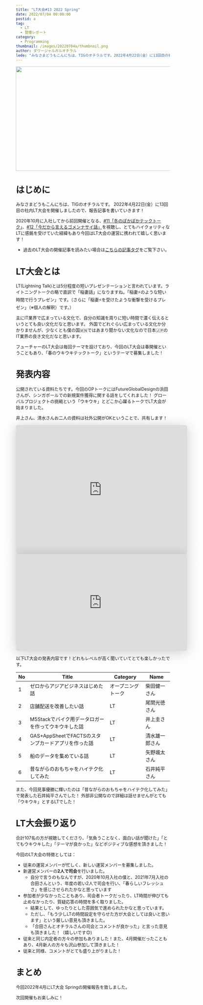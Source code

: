 ```yaml
---
title: "LT大会#13 2022 Spring"
date: 2022/07/04 00:00:00
postid: a
tag:
  - LT
  - 登壇レポート
category:
  - Programming
thumbnail: /images/20220704a/thumbnail.png
author: ダワージャルガルオチラル
lede: "みなさまどうもこんにちは、TIGのオチラルです。2022年4月22日(金）に13回目の社内LT大会を開催しましたので、報告記事を書いていきます！2020年10月に入社してから前回開催となる、[#11「冬のぽかぽかテックトーク」]を視聴し、とてもハイクォリティなLTに感銘を受けていた経緯もあり今回はLT大会の運営に携われて嬉しく思います！"
---
```



<img src="/images/20220704a/lt.png" alt="" width="800" height="340">

# はじめに

みなさまどうもこんにちは、TIGのオチラルです。
2022年4月22日(金）に13回目の社内LT大会を開催しましたので、報告記事を書いていきます！

2020年10月に入社してから前回開催となる、[#11「冬のぽかぽかテックトーク」](/articles/20210228/)、[#12「今だから言えるゴメンナサイ話」](/articles/20211130a/)を視聴し、とてもハイクォリティなLTに感銘を受けていた経緯もあり今回はLT大会の運営に携われて嬉しく思います！

* 過去のLT大会の開催記事を読みたい場合は[こちらの記事タグ](/tags/LT/)をご覧下さい。

# LT大会とは

LT(Lightning Talk)とは5分程度の短いプレゼンテーションと言われています。ライトニングトークの略で直訳で「稲妻話」になりますね。「稲妻⚡のような短い時間で行うプレゼン」です。（さらに「稲妻⚡を受けたような衝撃を受けるプレゼン」（※個人の解釈）です。）

主にIT業界で広まっている文化で、自分の知識を周りに短い時間で濃く伝えるというとても良い文化だなと思います。
外国でどれぐらい広まっている文化か分かりませんが、少なくとも僕の国🇲🇳ではあまり聞かない文化なので日本🇯🇵のIT業界の良き文化だなと思います。

フューチャーのLT大会は毎回テーマを設けており、今回のLT大会は春開催ということもあり、「春のウキウキテックトーク」というテーマで募集しました！

# 発表内容

公開されている資料たちです。今回のOPトークにはFutureGlobalDesignの浜田さんが、シンガポールでの新規案件獲得に関する話をしてくれました！
グローバルプロジェクトの挑戦という「ウキウキ」とどこか心躍るトークでLT大会が始まりました。

井上さん、清水さんお二人の資料は社外公開がOKということで、共有します！

<iframe class="speakerdeck-iframe" frameborder="0" src="https://speakerdeck.com/player/162525942aba41eba15ae3609726d98f" title="M5Stackで バイク用データロガーを作って ウキウキした話" allowfullscreen="true" mozallowfullscreen="true" webkitallowfullscreen="true" style="border: 0px; background: padding-box padding-box rgba(0, 0, 0, 0.1); margin: 0px; padding: 0px; border-radius: 6px; box-shadow: rgba(0, 0, 0, 0.2) 0px 5px 40px; width: 560px; height: 420px;" data-ratio="1.3333333333333333"></iframe>

<iframe class="speakerdeck-iframe" frameborder="0" src="https://speakerdeck.com/player/af763d83b41540268253683e3b0afc4a" title="GAS+AppSheetで部活動のスタンプカードアプリを作った話" allowfullscreen="true" mozallowfullscreen="true" webkitallowfullscreen="true" style="border: 0px; background: padding-box padding-box rgba(0, 0, 0, 0.1); margin: 0px; padding: 0px; border-radius: 6px; box-shadow: rgba(0, 0, 0, 0.2) 0px 5px 40px; width: 560px; height: 315px;" data-ratio="1.7777777777777777"></iframe>

以下LT大会の発表内容です！どれもレベルが高く聞いていてとても楽しかったです。

| No | Title                                                                              | Category             | Name            |
|----|------------------------------------------------------------------------------------|----------------------|-----------------|
| 1  | ゼロからアジアビジネスはじめた話                                                    | オープニングトーク   | 柴田健一さん    |
| 2  | 店舗配送を改善したい話                                                              | LT                  | 尾関光徳さん    |
| 3  | M5Stackでバイク用データロガーを作ってウキウキした話                                   | LT                   | 井上圭さん |
| 4  | GAS+AppSheetでFACTSのスタンプカードアプリを作った話                                 | LT                   |  清水雄一郎さん    |
| 5  | 船のデータを集めている話                                                            | LT                   |  矢野颯太さん |
| 6  | 昔ながらのおもちゃをハイテク化してみた                                               | LT                   | 石井純平さん      |

また、今回見事優勝に輝いたのは「昔ながらのおもちゃをハイテク化してみた」で発表した石井純平さんでした！
外部非公開なので詳細は話せませんがとても「ウキウキ」とするLTでした！

# LT大会振り返り

合計107名の方が視聴してくださり、「気負うことなく、面白い話が聞けた」「とてもウキウキした」「テーマが良かった」などポジティブな感想を頂きました！

今回のLT大会の特徴としては：
* 従来の運営メンバーが忙しく、新しい運営メンバーを募集しました。
* 新運営メンバーの**2人で司会**を行いました。
    * 自分で言うのもなんですが、2020年10月入社の僕と、2021年7月入社の合田さんという、年度の若い2人で司会を行い、「春らしいフレッシュさ」を感じさせられたかなと思っています
* 参加者が少なかったこともあり、司会者トークだったり、LT時間が伸びても止めなかったり、質疑応答の時間を多く取りました。
    * 結果として、ゆったりとした雰囲気で進められたかなと思っています。
    * ただし、「もう少しLTの時間設定を守らせた方が大会としては良いと思います」という厳しい意見も頂きました。
    * 「合田さんとオチラルさんの司会とコメントが良かった」と言った意見も頂きました！（嬉しいです😊)
* 従来と同じ内定者の方々の参加もありました！また、4月開催だったこともあり、4月新人の方々も沢山参加して頂きました！
* 従来と同様、コメントがとても盛り上がりました！

# まとめ

今回2022年4月にLT大会 Springの開催報告を致しました。

次回開催もお楽しみに！

